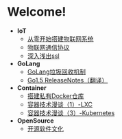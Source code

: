 # Welcome!

* **IoT**
    * [从零开始搭建物联网系统](IoT/building-an-iot-system-from-scratch.md)
    * [物联网通信协议](IoT/iot-protocols.md)
    * [深入浅出ssl](IoT/dive-into-ssl.md)
* **GoLang**
    * [GoLang垃圾回收机制](GoLang/golang-gc.md)
    * [Go1.5 ReleaseNotes（翻译）](GoLang/golang-15-release-notes-translate.md)
* **Container**
    * [搭建私有Docker仓库](Container/deploy-private-docker-registry.md)
    * [容器技术漫谈（1）-LXC](Container/container-lxc.md)
    * [容器技术漫谈（3）-Kubernetes](Container/container-kubernetes.md)
* **OpenSource**
	* [开源软件文化](OpenSource/open-source-culture.md)
